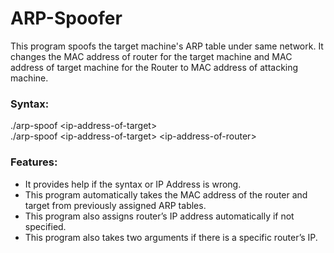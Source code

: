 # ARP-Spoofer
  This program spoofs the target machine's ARP table under same network. It changes the MAC address of router for the target machine and MAC address of target machine for the Router to MAC address of attacking machine.

### Syntax:
  ./arp-spoof \<ip-address-of-target\> <br>
  ./arp-spoof \<ip-address-of-target\> \<ip-address-of-router\>
  
### Features:
 * It provides help if the syntax or IP Address is wrong.
 * This program automatically takes the MAC address of the router and target from previously assigned ARP tables. 
 * This program also assigns router’s IP address automatically if not specified.
 * This program also takes two arguments if there is a specific router’s IP.
